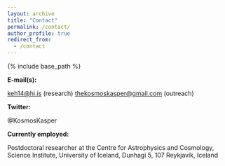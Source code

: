 ```yaml
---
layout: archive
title: "Contact"
permalink: /contact/
author_profile: true
redirect_from:
  - /contact
---
```


{% include base_path %}

**E-mail(s):**

keh14@hi.is (research)
thekosmoskasper@gmail.com (outreach)

**Twitter:**

@KosmosKasper

**Currently employed:**

Postdoctoral researcher at the Centre for Astrophysics and Cosmology, Science Institute, University of Iceland, Dunhagi 5, 107 Reykjavík, Iceland
